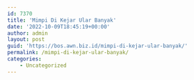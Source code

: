 ```yaml
---
id: 7370
title: 'Mimpi Di Kejar Ular Banyak'
date: '2022-10-09T18:45:19+00:00'
author: admin
layout: post
guid: 'https://bos.awn.biz.id/mimpi-di-kejar-ular-banyak/'
permalink: /mimpi-di-kejar-ular-banyak/
categories:
    - Uncategorized
---
```


